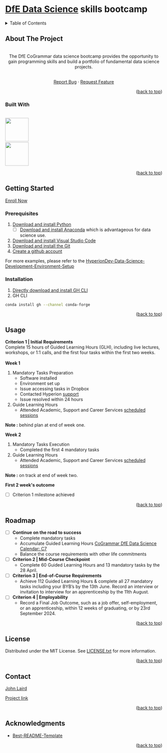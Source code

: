 <a name="readme-top"></a>
# [DfE Data Science](https://skills.cogrammar.com/) skills bootcamp

<!-- TABLE OF CONTENTS -->
<details>
  <summary>Table of Contents</summary>
  <ol>
    <li>
      <a href="#about-the-project">About The Project</a>
      <ul>
        <li><a href="#built-with">Built With</a></li>
      </ul>
    </li>
    <li>
      <a href="#getting-started">Getting Started</a>
      <ul>
        <li><a href="#prerequisites">Prerequisites</a></li>
        <li><a href="#installation">Installation</a></li>
      </ul>
    </li>
    <li><a href="#usage">Usage</a></li>
    <li><a href="#roadmap">Roadmap</a></li>
    <li><a href="#license">License</a></li>
    <li><a href="#contact">Contact</a></li>
    <li><a href="#acknowledgments">Acknowledgments</a></li>
  </ol>
</details>

<!-- ABOUT THE PROJECT -->
## About The Project
<br/>
<div align="center"> 
  The DfE CoGrammar data science bootcamp provides the opportunity to gain programming skills and build a portfolio of fundamental data science projects.
  <br/>
  <br/>
  <p align="center">
    <a href="https://github.com/jolairduk/jolairduk/issues">Report Bug</a>
    ·
    <a href="https://github.com/jolairduk/jolairduk/issues">Request Feature</a>
  </p>
</div>

<p align="right">(<a href="#readme-top">back to top</a>)</p>
		

### Built With
<br/><a href="https://www.python.org/"><img src="https://s3.dualstack.us-east-2.amazonaws.com/pythondotorg-assets/media/community/logos/python-logo-only.png" width="75" height="75" /><a/>
<br/><a href="https://code.visualstudio.com/"><img src="https://code.visualstudio.com/assets/images/code-stable.png" width="75" height="75" /><a/>

<p align="right">(<a href="#readme-top">back to top</a>)</p>



<!-- GETTING STARTED -->
## Getting Started
[Enroll Now](https://www.hyperiondev.com/account/register/?next=/dfe_course_registration/skills-bootcamp/&_gl=1*1hjlodc*_ga*MTM3MTA2NjA5NS4xNzExNjQ3Mzcz*_ga_GXKK4P3GCJ*MTcxMTY0NzM3My4xLjEuMTcxMTY0NzM3My42MC4wLjA.)


### Prerequisites

1. [Download and install Python](https://www.python.org/downloads/)
   - [ ] [Download and install Anaconda](https://www.anaconda.com/download/) which is advantageous for data science use.
2. [Download and install Visual Studio Code](https://code.visualstudio.com/Download)
3. [Download and install the Git](https://git-scm.com/downloads/)
4. [Create a github account](https://github.com/)

For more examples, please refer to the [HyperionDev-Data-Science-Development-Environment-Setup](https://github.com/HyperionDevBootcamps/HyperionDev-Data-Science-Development-Environment-Setup)

### Installation

1. [Directly download and install GH CLI](https://cli.github.com/)
2. GH CLI
  ```sh
  conda install gh --channel conda-forge
  ```
<p align="right">(<a href="#readme-top">back to top</a>)</p>



<!-- USAGE EXAMPLES -->
## Usage
**Criterion 1 | Initial Requirements**
<br/>
Complete 15 hours of Guided Learning Hours (GLH), including live lectures, workshops, or 1:1 calls, and the first four tasks within the first two weeks.
<br/>
<br/>
**Week 1**
<br/>
1. Mandatory Tasks Preparation
   * Software installed
   * Environment set up
   * Issue accessing tasks in Dropbox
   * Contacted Hyperion [support](https://www.hyperiondev.com/support/)
   * Issue resolved within 24 hours
2. Guide Learning Hours
   * Attended Academic, Support and Career Services [scheduled sessions](https://skills-sessions.cogrammar.com/mar2024ds.html)<br/>

**Note :** behind plan at end of week one.

**Week 2**
<br/>
1. Mandatory Tasks Execution
   * Completed the first 4 mandatory tasks
2. Guide Learning Hours
   * Attended Academic, Support and Career Services [scheduled sessions](https://skills-sessions.cogrammar.com/mar2024ds.html)<br/>

**Note :** on track at end of week two.

**First 2 week's outcome**

- [ ] Criterion 1 milestone achieved

<p align="right">(<a href="#readme-top">back to top</a>)</p>



<!-- ROADMAP -->
## Roadmap
- [ ] **Continue on the road to success**
    * Complete mandatory tasks
    * Accumulate Guided Learning Hours [CoGrammar DfE Data Science Calendar: C7](https://skills-sessions.cogrammar.com/mar2024ds.html)
    * Balance the course requirements with other life commitments
- [ ] **Criterion 2 | Mid-Course Checkpoint**
    * Complete 60 Guided Learning Hours and 13 mandatory tasks by the 28 April.
- [ ] **Criterion 3 | End-of-Course Requirements**
    * Achieve 112 Guided Learning Hours & complete all 27 mandatory tasks including your BYB’s by the 13th June. Record an interview or invitation to interview for an apprenticeship by the 11th August.
- [ ] **Criterion 4 | Employability**
    * Record a Final Job Outcome, such as a job offer, self-employment, or an apprenticeship, within 12 weeks of graduating, or by 23rd September 2024.

<p align="right">(<a href="#readme-top">back to top</a>)</p>



<!-- LICENSE -->
## License

Distributed under the MIT License. See [LICENSE.txt](https://github.com/jolairduk/jolairduk/blob/main/LICENSE.txt) for more information.

<p align="right">(<a href="#readme-top">back to top</a>)</p>



<!-- CONTACT -->
## Contact

[John Laird](mailto:jolairduk@yahoo.co.uk)

[Project link](https://github.com/jolairduk/jolairduk)

<p align="right">(<a href="#readme-top">back to top</a>)</p>



<!-- ACKNOWLEDGMENTS -->
## Acknowledgments

* [Best-README-Template](https://github.com/othneildrew/Best-README-Template)

<p align="right">(<a href="#readme-top">back to top</a>)</p>
